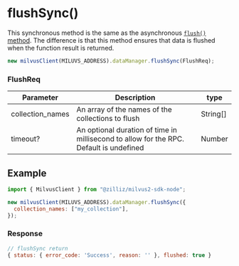 # flushSync()

This synchronous method is the same as the asynchronous [`flush()` method](API_Reference/milvus-sdk-node/v2.0.2/Data/flush.md). The difference is that this method ensures that data is flushed when the function result is returned.

```javascript
new milvusClient(MILUVS_ADDRESS).dataManager.flushSync(FlushReq);
```

### FlushReq

| Parameter        | Description                                                                            | type     |
| ---------------- | -------------------------------------------------------------------------------------- | -------- |
| collection_names | An array of the names of the collections to flush                                      | String[] |
| timeout?         | An optional duration of time in millisecond to allow for the RPC. Default is undefined | Number   |

## Example

```javascript
import { MilvusClient } from "@zilliz/milvus2-sdk-node";

new milvusClient(MILUVS_ADDRESS).dataManager.flushSync({
  collection_names: ["my_collection"],
});
```

### Response

```javascript
// flushSync return
{ status: { error_code: 'Success', reason: '' }, flushed: true }
```
